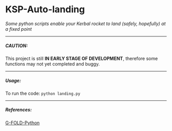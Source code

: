 # KSP-Auto-landing
*Some python scripts enable your Kerbal rocket to land (safely, hopefully) at a fixed point*

---

##### CAUTION: 
This project is still **IN EARLY STAGE OF DEVELOPMENT**, therefore some functions may not yet completed and buggy.

---

##### Usage:
To run the code:
`python landing.py`

---

##### References:
[G-FOLD-Python](https://github.com/jonnyhyman/G-FOLD-Python)